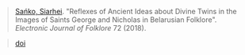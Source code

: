 > [Sańko, Siarhei](sanko.md). "Reflexes of Ancient Ideas about Divine Twins in the Images of Saints George and Nicholas in Belarusian Folklore". *Electronic Journal of Folklore* 72 (2018).

> [doi](https://doi.org/10.7592%2Ffejf2018.72.sanko)
